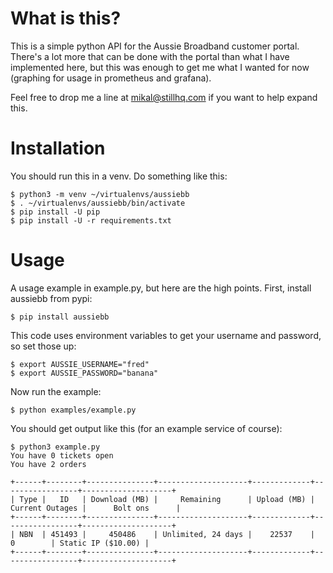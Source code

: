 What is this?
=============

This is a simple python API for the Aussie Broadband customer portal. There's
a lot more that can be done with the portal than what I have implemented here,
but this was enough to get me what I wanted for now (graphing for usage in
prometheus and grafana).

Feel free to drop me a line at mikal@stillhq.com if you want to help expand
this.

Installation
============

You should run this in a venv. Do something like this:

```
$ python3 -m venv ~/virtualenvs/aussiebb
$ . ~/virtualenvs/aussiebb/bin/activate
$ pip install -U pip
$ pip install -U -r requirements.txt
```

Usage
=====

A usage example in example.py, but here are the high points. First, install aussiebb from pypi:

```
$ pip install aussiebb
```

This code uses environment variables to get your username and password, so set those up:

```
$ export AUSSIE_USERNAME="fred"
$ export AUSSIE_PASSWORD="banana"
```

Now run the example:

```
$ python examples/example.py
```

You should get output like this (for an example service of course):

```
$ python3 example.py 
You have 0 tickets open
You have 2 orders

+------+--------+---------------+--------------------+-------------+-----------------+--------------------+
| Type |   ID   | Download (MB) |     Remaining      | Upload (MB) | Current Outages |      Bolt ons      |
+------+--------+---------------+--------------------+-------------+-----------------+--------------------+
| NBN  | 451493 |     450486    | Unlimited, 24 days |    22537    |        0        | Static IP ($10.00) |
+------+--------+---------------+--------------------+-------------+-----------------+--------------------+
```
